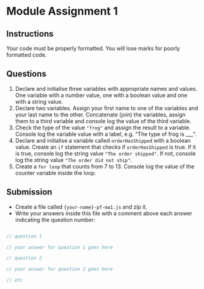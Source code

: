# Module Assignment 1

## Instructions 

Your code must be properly formatted. You will lose marks for poorly formatted code.

## Questions

1. Declare and initialise three variables with appropriate names and values. One variable with a number value, one with a boolean value and one with a string value.
2. Declare two variables. Assign  your first name to one of the variables and your last name to the other. Concatenate (join) the variables, assign them to a third variable and console log the value of the third variable.
3. Check the type of the value `"frog"` and assign the result to a variable. Console log the variable value with a label, e.g. "The type of frog is ___".
4. Declare and initialise a variable called `orderHasShipped` with a boolean value. Create an `if` statement that checks if `orderHasShipped` is true. If it is true, console log the string value `"The order shipped"`. If not, console log the string value `"The order did not ship"`.
5. Create a `for loop` that counts from 7 to 13. Console log the value of the counter variable inside the loop.

## Submission

- Create a file called `{your-name}-pf-ma1.js` and zip it.
- Write your answers inside this file with a comment above each answer indicating the question number:

```js

// question 1

// your answer for question 1 goes here

// question 2

// your answer for question 2 goes here

// etc

```

